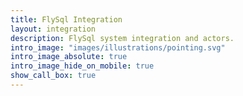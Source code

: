 ```yaml
---
title: FlySql Integration
layout: integration
description: FlySql system integration and actors.
intro_image: "images/illustrations/pointing.svg"
intro_image_absolute: true
intro_image_hide_on_mobile: true
show_call_box: true
---
```


